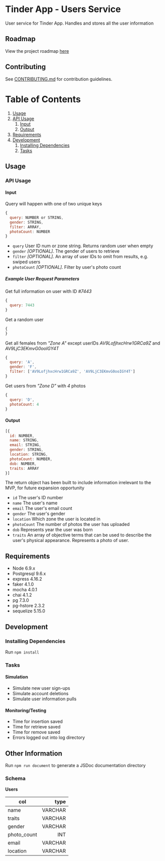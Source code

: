 # Tinder App - Users Service

User service for Tinder App. Handles and stores all the user information

## Roadmap

View the project roadmap [here](https://drive.google.com/open?id=1kAPJHYxOglYTeN3WJslR1_gGNFUneNer6oveAjPyoFA)

## Contributing

See [CONTRIBUTING.md](CONTRIBUTING.md) for contribution guidelines.

# Table of Contents

1. [Usage](#Usage)
1. [API Usage](#api-usage)
    1. [Input](#input)
    1. [Output](#output)
1. [Requirements](#requirements)
1. [Development](#development)
    1. [Installing Dependencies](#installing-dependencies)
    1. [Tasks](#tasks)

## Usage

### API Usage

#### Input

Query will happen with one of two unique keys

```javascript
{
  query: NUMBER or STRING,
  gender: STRING,
  filter: ARRAY,
  photoCount: NUMBER
}
```

- `query` User ID num or zone string. Returns random user when empty
- `gender` _[OPTIONAL]_. The gender of users to retrieve
- `filter` _[OPTIONAL]_. An array of user IDs to omit from results, e.g. swiped users
- `photoCount` _[OPTIONAL]_. Filter by user's photo count

##### Example User Request Parameters

Get full information on user with ID _#7443_
```javascript
{
  query: 7443
}
```

Get a random user
```javascript
{
}
```

Get all females from _"Zone A"_ except userIDs _AV9LofjhxcHrw1GRCa9Z_ and _AV9LjC3EKmvG0ooIGY4T_
```javascript
{
  query: 'A',
  gender: 'F',
  filter: ['AV9LofjhxcHrw1GRCa9Z', 'AV9LjC3EKmvG0ooIGY4T']
}
```

Get users from _"Zone D"_ with _4_ photos
```javascript
{
  query: 'D',
  photoCount: 4
}
```

#### Output

```javascript
[{
  id: NUMBER,
  name: STRING,
  email: STRING,
  gender: STRING,
  location: STRING,
  photoCount: NUMBER,
  dob: NUMBER,
  traits: ARRAY
}]
```

The return object has been built to include information irrelevant to the MVP, for future expansion opportunity

- `id` The user's ID number
- `name` The user's name
- `email` The user's email count
- `gender` The user's gender
- `location` Which zone the user is located in
- `photoCount` The number of photos the user has uploaded
- `dob` Represents year the user was born
- `traits` An array of objective terms that can be used to describe the user's physical appearance. Represents a photo of user.

## Requirements

- Node 6.9.x
- Postgresql 9.6.x
- express 4.16.2
- faker 4.1.0
- mocha 4.0.1
- chai 4.1.2
- pg 7.3.0
- pg-hstore 2.3.2
- sequelize 5.15.0

## Development
### Installing Dependencies
Run `npm install`

### Tasks

#### Simulation

- Simulate new user sign-ups
- Simulate account deletions
- Simulate user information pulls

#### Monitoring/Testing

- Time for insertion saved
- Time for retrieve saved
- Time for remove saved
- Errors logged out into log directory


## Other Information

Run `npm run document` to generate a JSDoc documentation directory

### Schema

__Users__

| col | type |
| ----- | -----:|
| name | VARCHAR |
| traits | VARCHAR |
| gender | VARCHAR |
| photo_count | INT |
| email | VARCHAR |
| location | VARCHAR |
